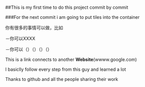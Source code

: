 ##This is my first time to do this project commit by commit

###For the next commit i am going to put tiles into the container


你有很多的事情可以做，比如

－你可以XXXX

－你可以（）（）（）（）

This is a link connects to another **Website**<link>(wwww.google.com)


I basiclly follow every step from this guy and learned a lot

Thanks to github and all the people sharing their work
